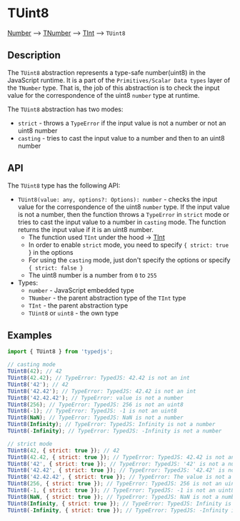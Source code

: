 # TUint8

[Number](https://developer.mozilla.org/en-US/docs/Web/JavaScript/Reference/Global_Objects/Number) --> [TNumber](../../README.md) --> [TInt](../README.md) --> `TUint8`

## Description

The `TUint8` abstraction represents a type-safe number(uint8) in the JavaScript runtime. It is a part of the `Primitives/Scalar Data types` layer of the `TNumber` type.
That is, the job of this abstraction is to check the input value for the correspondence of the uint8 `number` type at runtime.

The `TUint8` abstraction has two modes:

- `strict` - throws a `TypeError` if the input value is not a number or not an uint8 number
- `casting` - tries to cast the input value to a number and then to an uint8 number

## API

The `TUint8` type has the following API:

- `TUint8(value: any, options?: Options): number` - checks the input value for the correspondence of the uint8 `number` type. If the input value is not a number, then the function throws a `TypeError` in `strict` mode or tries to cast the input value to a number in `casting` mode. The function returns the input value if it is an uint8 number.
  - The function used `TInt` under the hood -> [TInt](../README.md)
  - In order to enable `strict` mode, you need to specify `{ strict: true `} in the options
  - For using the `casting` mode, just don't specify the options or specify `{ strict: false }`
  - The uint8 number is a number from `0` to `255`
- Types:
  - `number` - JavaScript embedded type
  - `TNumber` - the parent abstraction type of the `TInt` type
  - `TInt` - the parent abstraction type
  - `TUint8` or `uint8` - the own type

## Examples

```javascript
import { TUint8 } from 'typedjs';

// casting mode
TUint8(42); // 42
TUint8(42.42); // TypeError: TypedJS: 42.42 is not an int
TUint8('42'); // 42
TUint8('42.42'); // TypeError: TypedJS: 42.42 is not an int
TUint8('42.42.42'); // TypeError: value is not a number
TUint8(256); // TypeError: TypedJS: 256 is not an uint8
TUint8(-1); // TypeError: TypedJS: -1 is not an uint8
TUint8(NaN); // TypeError: TypedJS: NaN is not a number
TUint8(Infinity); // TypeError: TypedJS: Infinity is not a number
TUint8(-Infinity); // TypeError: TypedJS: -Infinity is not a number

// strict mode
TUint8(42, { strict: true }); // 42
TUint8(42.42, { strict: true }); // TypeError: TypedJS: 42.42 is not an int
TUint8('42', { strict: true }); // TypeError: TypedJS: '42' is not a number
TUint8('42.42', { strict: true }); // TypeError: TypedJS: '42.42' is not a number
TUint8('42.42.42', { strict: true }); // TypeError: The value is not a number
TUint8(256, { strict: true }); // TypeError: TypedJS: 256 is not an uint8
TUint8(-1, { strict: true }); // TypeError: TypedJS: -1 is not an uint8
TUint8(NaN, { strict: true }); // TypeError: TypedJS: NaN is not a number
TUint8(Infinity, { strict: true }); // TypeError: TypedJS: Infinity is not a number
TUint8(-Infinity, { strict: true }); // TypeError: TypedJS: -Infinity is not a number
```
